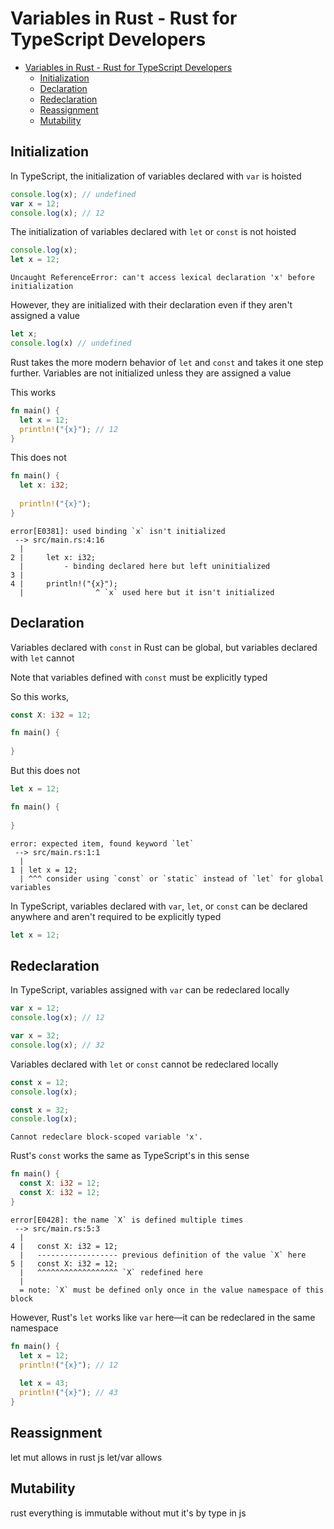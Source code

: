 # Variables in Rust - Rust for TypeScript Developers

- [Variables in Rust - Rust for TypeScript Developers](#variables-in-rust---rust-for-typescript-developers)
	- [Initialization](#initialization)
	- [Declaration](#declaration)
	- [Redeclaration](#redeclaration)
	- [Reassignment](#reassignment)
	- [Mutability](#mutability)

## Initialization
In TypeScript, the initialization of variables declared with `var` is hoisted

```ts
console.log(x); // undefined
var x = 12;
console.log(x); // 12
```

The initialization of variables declared with `let` or `const` is not hoisted

```ts
console.log(x);
let x = 12;
```
```
Uncaught ReferenceError: can't access lexical declaration 'x' before initialization
```
However, they are initialized with their declaration even if they aren't assigned a value

```ts
let x;
console.log(x) // undefined
```

Rust takes the more modern behavior of `let` and `const` and takes it one step further. Variables are not initialized unless they are assigned a value

This works
```rust
fn main() {
  let x = 12;
  println!("{x}"); // 12
}
```

This does not
```rust
fn main() {
  let x: i32;
    
  println!("{x}");
}
```
```
error[E0381]: used binding `x` isn't initialized
 --> src/main.rs:4:16
  |
2 |     let x: i32;
  |         - binding declared here but left uninitialized
3 |     
4 |     println!("{x}");
  |                ^ `x` used here but it isn't initialized
```

## Declaration
Variables declared with `const` in Rust can be global, but variables declared with `let` cannot

Note that variables defined with `const` must be explicitly typed

So this works,
```rust
const X: i32 = 12;

fn main() {
  
}
```

But this does not
```rust
let x = 12;

fn main() {
  
}
```

```
error: expected item, found keyword `let`
 --> src/main.rs:1:1
  |
1 | let x = 12;
  | ^^^ consider using `const` or `static` instead of `let` for global variables
```

In TypeScript, variables declared with `var`, `let`, or `const` can be declared anywhere and aren't required to be explicitly typed

```ts
let x = 12;
```

## Redeclaration
In TypeScript, variables assigned with `var` can be redeclared locally

```ts
var x = 12;
console.log(x); // 12

var x = 32;
console.log(x); // 32
```

Variables declared with `let` or `const` cannot be redeclared locally

```ts
const x = 12;
console.log(x);

const x = 32;
console.log(x);
```

```
Cannot redeclare block-scoped variable 'x'.
```

Rust's `const` works the same as TypeScript's in this sense

```rust
fn main() {
  const X: i32 = 12;
  const X: i32 = 12;
}
```
```
error[E0428]: the name `X` is defined multiple times
 --> src/main.rs:5:3
  |
4 |   const X: i32 = 12;
  |   ------------------ previous definition of the value `X` here
5 |   const X: i32 = 12;
  |   ^^^^^^^^^^^^^^^^^^ `X` redefined here
  |
  = note: `X` must be defined only once in the value namespace of this block
```

However, Rust's `let` works like `var` here—it can be redeclared in the same namespace 

```rust
fn main() {
  let x = 12;
  println!("{x}"); // 12
  
  let x = 43;
  println!("{x}"); // 43
}
```
## Reassignment
let mut allows in rust
js let/var allows
## Mutability
rust everything is immutable without mut
it's by type in js
